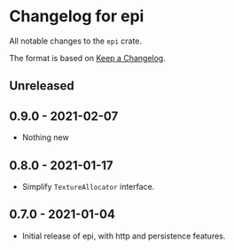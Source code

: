 # Changelog for epi

All notable changes to the `epi` crate.

The format is based on [Keep a Changelog](https://keepachangelog.com/en/1.0.0/).


## Unreleased


## 0.9.0 - 2021-02-07

* Nothing new


## 0.8.0 - 2021-01-17

* Simplify `TextureAllocator` interface.


## 0.7.0 - 2021-01-04

* Initial release of epi, with http and persistence features.
